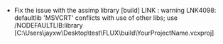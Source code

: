 - Fix the issue with the assimp library [build] LINK : warning LNK4098: defaultlib 'MSVCRT' conflicts with use of other libs; use /NODEFAULTLIB:library [C:\Users\jayxw\Desktop\test\FLUX\build\YourProjectName.vcxproj]
